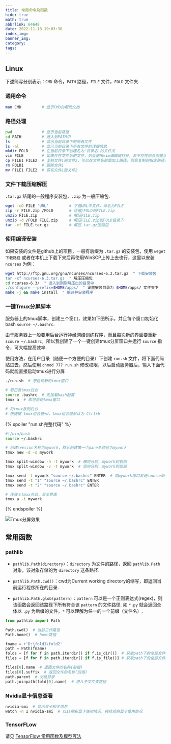```yaml
---
title: 常用命令及函数
hide: true
math: true
abbrlink: 64648
date: 2022-11-18 19:03:38
index_img:
banner_img:
category:
tags:
---
```


## Linux

下述简写分别表示：`CMD` 命令，`PATH` 路径，`FILE` 文件，`FOLD` 文件夹.

### 通用命令

```bash
man CMD         # 显示CMD的帮助文档
```

### 路径处理

```bash
pwd             # 显示当前路径
cd PATH         # 进入到PATH中
ls              # 显示当前目录下的所有文件
ls -al          # 显示当前目录下所有文件的详细信息
mkdir FOLD      # 在当前目录下创建名为'目录名'的文件夹
vim FILE        # 如果存在文件名的文件，则会使用vim编辑器打开，若不存在则会创建该文件
cp FILE1 FILE2  # 复制文件1到文件2，可以在文件名前面加上路径，则会复制到指定路径当中
rm FOLD1        # 删除文件1
mv FILE1 FILE2  # 剪切文件1到文件2
```

### 文件下载压缩解压

`.tar.gz` 结尾的一般程序安装包，`.zip` 为一般压缩包.

```bash
wget -cO FILE 'URL'         # 下载URL中文件，命名为FILE
zip -r FILE.zip /FOLD       # 压缩/FOLD到FILE.zip
unzip FILE.zip              # 解压FILE.zip
unzip -d /FOLD FILE.zip     # 解压FILE.zip到FOLD目录下
tar -xf FILE.tar.gz         # 解压.tar.gz压缩包
```

### 使用编译安装

如果安装的文件是github上的项目，一般有后缀为 `.tar.gz` 的安装包，使用 `weget 下载路径` 或者在本机上下载下来后再使用WinSCP上传上去也行，这里以安装 `ncurses` 为例：

```bash
wget http://ftp.gnu.org/gnu/ncurses/ncurses-6.3.tar.gz  " 下载安装包
tar -xf ncurses-6.3.tar.gz  " 解压压缩包
cd ncurses-6.3/  " 进入到刚刚解压出的目录中
./configure --prefix=$HOME/apps/  " 设置安装目录为 $HOME/apps/ 文件夹下
make -j && make install  " 编译并安装程序
```

### 一键Tmux分屏脚本

服务器上的tmux脚本，创建三个窗口，效果如下图所示，并且每个窗口初始化bash `source ~/.bashrc`.

由于服务器上一般要用后台运行神经网络训练程序，而且每次新的界面要重新 `scoure ~/.bashrc`，所以我创建了一个一键创建tmux分屏窗口并运行 `source` 指令，可大幅提高效率.

使用方法，在用户目录（随便一个方便的目录）下创建 `run.sh` 文件，将下面代码贴进去，然后使用 `chmod 777 run.sh` 修改权限，以后启动服务器后，输入下面代码就能直接启动tmux进行分屏

```bash
./run.sh  # 想启动新的tmux窗口

# 若已有tmux后台
source .bashrc  # 先加载bash配置
tmux a  # 即可启动tmux窗口

# 将tmux放到后台
# 快捷键 tmux组合键+d，tmux组合键默认为 Ctrl+b
```

{% spoiler "run.sh完整代码" %}
```bash
#!/bin/bash
source ~/.bashrc

# 创建seesion名称为mywork，默认创建第一个pane名称也为mywork
tmux new -d -s mywork

tmux split-window -h -t mywork  # 横向分割，mywork到右侧
tmux split-window -v -t mywork  # 竖向分割，mywork到底部

tmux send -t mywork "source ~/.bashrc" ENTER  # 向mywork窗口发送source命令
tmux send -t "1" "source ~/.bashrc" ENTER
tmux send -t "2" "source ~/.bashrc" ENTER

# 连接上tmux会话，显示界面
tmux a -t mywork
```
{% endspoiler %}

![Tmux分屏效果](https://s1.ax1x.com/2022/11/18/zuZvz8.png)

## 常用函数

### pathlib

- `pathlib.Path(directory)`：`directory` 为文件的路径，返回 `pathlib.Path` 对象，该对象存储的为 `directory` 这条路径.

- `pathlib.Path.cwd()`：cwd为Current working directory的缩写，即返回当前运行程序所在的目录.

- `pathlib.Path.glob(pattern)`：`pattern` 可以是一个正则表达式(regex)，则该函数会返回该路径下所有符合该 `pattern` 的文件路径. 如 `*.py` 就会返回全体以 `.py` 为后缀的文件，`*` 可以理解为任一的一个前缀（文件名）.

```python
from pathlib import Path

Path.cwd()  # 当前工作路径
Path.home()  # home路径

fname = r'D:\fold1\fold2'
path = Path(fname)
folds = [f for f in path.iterdir() if f.is_dir()]  # 获取path下的全部文件夹路径
files = [f for f in path.iterdir() if f.is_file()] # 获取path下的全部文件路径

files[0].name  # 返回文件的名称(前缀)
files[0].suffix  # 返回文件的名称(后缀)
path.parent  # 父级目录
path.joinpath(fold[0].name)  # 进入子文件夹路径
```

### Nvidia显卡信息查看

```bash
nvidia-smi  # 显示显卡相关信息
watch -n 1 nvidia-smi  # 以1s刷新显卡使用情况，持续观察显卡使用情况
```

### TensorFLow

请见 [TensorFlow 常用函数及模型写法](/posts/48334/)
